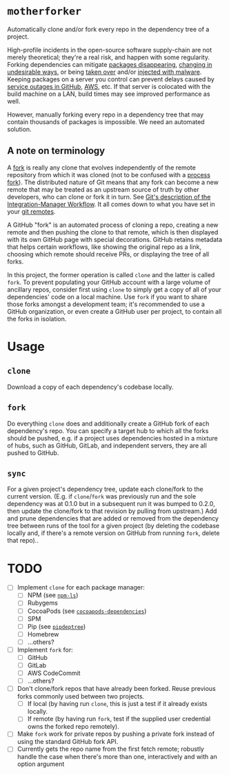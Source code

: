 # `motherforker`

Automatically clone and/or fork every repo in the dependency tree of a project.

High-profile incidents in the open-source software supply-chain are not merely theoretical; they're a real risk, and happen with some regularity. Forking dependencies can mitigate [packages disappearing](https://news.ycombinator.com/item?id=16092132), [changing in undesirable ways](https://news.ycombinator.com/item?id=29863672), or being [taken over](https://news.ycombinator.com/item?id=29122098) and/or [injected with malware](https://news.ycombinator.com/item?id=30717382). Keeping packages on a server you control can prevent delays caused by [service outages in GitHub](https://news.ycombinator.com/item?id=30790593), [AWS](https://news.ycombinator.com/item?id=29473630), etc. If that server is colocated with the build machine on a LAN, build times may see improved performance as well.

However, manually forking every repo in a dependency tree that may contain thousands of packages is impossible. We need an automated solution.

## A note on terminology

A [fork](https://en.wikipedia.org/wiki/Fork_(software_development)) is really any clone that evolves independently of the remote repository from which it was cloned (not to be confused with a [process fork](https://en.wikipedia.org/wiki/Fork_(system_call))). The distributed nature of Git means that any fork can become a new remote that may be treated as an upstream source of truth by other developers, who can clone or fork it in turn. See [Git's description of the Integration-Manager Workflow](https://git-scm.com/book/en/v2/Distributed-Git-Distributed-Workflows#wfdiag_b). It all comes down to what you have set in your [git remotes](https://git-scm.com/docs/git-remote).

A GitHub "fork" is an automated process of cloning a repo, creating a new remote and then pushing the clone to that remote, which is then displayed with its own GitHub page with special decorations. GitHub retains metadata that helps certain workflows, like showing the original repo as a link, choosing which remote should receive PRs, or displaying the tree of all forks.

In this project, the former operation is called `clone` and the latter is called `fork`. To prevent populating your GitHub account with a large volume of ancillary repos, consider first using `clone` to simply get a copy of all of your dependencies' code on a local machine. Use `fork` if you want to share those forks amongst a development team; it's recommended to use a GitHub organization, or even create a GitHub user per project, to contain all the forks in isolation.

# Usage

## `clone`

Download a copy of each dependency's codebase locally.

## `fork`

Do everything `clone` does and additionally create a GitHub fork of each dependency's repo. You can specify a target hub to which all the forks should be pushed, e.g. if a project uses dependencies hosted in a mixture of hubs, such as GitHub, GitLab, and independent servers, they are all pushed to GitHub.

## `sync`

For a given project's dependency tree, update each clone/fork to the current version. (E.g. if `clone`/`fork` was previously run and the sole dependency was at 0.1.0 but in a subsequent run it was bumped to 0.2.0, then update the clone/fork to that revision by pulling from upstream.) Add and prune dependencies that are added or removed from the dependency tree between runs of the tool for a given project (by deleting the codebase locally and, if there's a remote version on GitHub from running `fork`, delete that repo)..

# TODO

- [ ] Implement `clone` for each package manager:
  - [ ] NPM (see [`npm-ls`](https://docs.npmjs.com/cli/v6/commands/npm-ls))
  - [ ] Rubygems
  - [ ] CocoaPods (see [`cocoapods-dependencies`](https://github.com/segiddins/cocoapods-dependencies))
  - [ ] SPM
  - [ ] Pip (see [`pipdeptree`](https://pypi.org/project/pipdeptree/))
  - [ ] Homebrew
  - [ ] ...others?
- [ ] Implement `fork` for:
  - [ ] GitHub
  - [ ] GitLab
  - [ ] AWS CodeCommit
  - [ ] ...others?
- [ ] Don't clone/fork repos that have already been forked. Reuse previous forks commonly used between two projects.
  - [ ] If local (by having run `clone`, this is just a test if it already exists locally.
  - [ ] If remote (by having run `fork`, test if the supplied user credential owns the forked repo remotely).
- [ ] Make `fork` work for private repos by pushing a private fork instead of using the standard GitHub fork API.
- [ ] Currently gets the repo name from the first fetch remote; robustly handle the case when there's more than one, interactively and with an option argument
